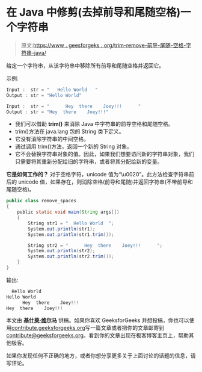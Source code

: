# 在 Java 中修剪(去掉前导和尾随空格)一个字符串

> 原文:[https://www . geesforgeks . org/trim-remove-前导-尾随-空格-字符串-java/](https://www.geeksforgeeks.org/trim-remove-leading-trailing-spaces-string-java/)

给定一个字符串，从该字符串中移除所有前导和尾随空格并返回它。

示例:

```java
Input :  str = "   Hello World   "
Output : str = "Hello World"

Input :  str = "      Hey  there    Joey!!!      "
Output : str = "Hey  there    Joey!!!"

```

*   我们可以借助 **trim()** 来消除 Java 中字符串的前导空格和尾随空格。
*   trim()方法在 java.lang 包的 String 类下定义。
*   它没有消除字符串的中间空格。
*   通过调用 trim()方法，返回一个新的 String 对象。
*   它不会替换字符串对象的值。因此，如果我们想要访问新的字符串对象，我们只需要将其重新分配给旧的字符串，或者将其分配给新的变量。

**它是如何工作的？**
对于空格字符，unicode 值为“\u0020”。此方法检查字符串前后的 unicode 值，如果存在，则消除空格(前导和尾随)并返回字符串(不带前导和尾随空格)。

```java
public class remove_spaces
{
    public static void main(String args[])
    {
        String str1 = "  Hello World  ";
        System.out.println(str1);
        System.out.println(str1.trim());

        String str2 = "      Hey  there    Joey!!!      ";
        System.out.println(str2);
        System.out.println(str2.trim());
    }
}
```

输出:

```java
  Hello World  
Hello World
      Hey  there    Joey!!!  
Hey  there    Joey!!!    

```

本文由 **[基什莱·维尔马](https://www.linkedin.com/in/kishlayverma/)** 供稿。如果你喜欢 GeeksforGeeks 并想投稿，你也可以使用[contribute.geeksforgeeks.org](http://www.contribute.geeksforgeeks.org)写一篇文章或者把你的文章邮寄到 contribute@geeksforgeeks.org。看到你的文章出现在极客博客主页上，帮助其他极客。

如果你发现任何不正确的地方，或者你想分享更多关于上面讨论的话题的信息，请写评论。